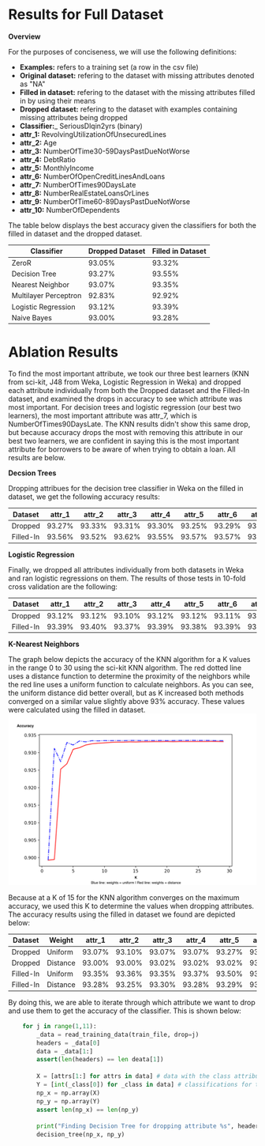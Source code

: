 # Results for Full Dataset

__Overview__

For the purposes of conciseness, we will use the following definitions:
- __Examples:__ refers to a training set (a row in the csv file)
- __Original dataset:__ refering to the dataset with missing attributes denoted as "NA"
- __Filled in dataset:__ refering to the dataset with the missing attributes filled in by using their means
- __Dropped dataset:__ refering to the dataset with examples containing missing attributes being dropped
- __Classifier:___ SeriousDlqin2yrs (binary)
- __attr_1:__ RevolvingUtilizationOfUnsecuredLines
- __attr_2:__ Age
- __attr_3:__ NumberOfTime30-59DaysPastDueNotWorse
- __attr_4:__ DebtRatio
- __attr_5:__ MonthlyIncome
- __attr_6:__ NumberOfOpenCreditLinesAndLoans
- __attr_7:__ NumberOfTimes90DaysLate
- __attr_8:__ NumberRealEstateLoansOrLines
- __attr_9:__ NumberOfTime60-89DaysPastDueNotWorse
- __attr_10:__ NumberOfDependents

The table below displays the best accuracy given the classifiers for both the filled in dataset
and the dropped dataset.

Classifier | Dropped Dataset | Filled in Dataset |
-----------|-----------------|-------------------|
ZeroR					|   93.05%  |   93.32%   |
Decision Tree 			| 	93.27%	|	93.55%	 |
Nearest Neighbor 		| 	93.07%	|	93.35%	 |
Multilayer Perceptron 	|	92.83%	|	92.92%	 |
Logistic Regression 	|	93.12%	|	93.39%	 |
Naive Bayes 			|	93.00%	|	93.28%	 |


# Ablation Results

To find the most important attribute, we took our three best learners (KNN from sci-kit, J48 from Weka, Logistic Regression in Weka) and dropped each attribute individually from both the Dropped dataset and the Filled-In dataset, and examined the drops in accuracy to see which attribute was most important. For decision trees and logistic regression (our best two learners), the most important attribute was attr_7, which is NumberOfTimes90DaysLate. The KNN results didn't show this same drop, but because accuracy drops the most with removing this attribute in our best two learners, we are confident in saying this is the most important attribute for borrowers to be aware of when trying to obtain a loan. All results are below.


__Decsion Trees__

Dropping attribues for the decision tree classifier in Weka on the filled in dataset, we get the following 
accuracy results:

Dataset | attr_1 | attr_2 | attr_3 | attr_4 | attr_5 | attr_6 | attr_7 | attr_8 | attr_9 | attr_10 |
--------|--------|--------|--------|--------|--------|--------|--------|--------|--------|---------|
Dropped  | 93.27%| 93.33% | 93.31% | 93.30% |93.25%  | 93.29% |93.10% | 93.34% |  93.27%| 93.34%  |
Filled-In| 93.56%| 93.52% | 93.62% | 93.55% | 93.57% | 93.57% | 93.43% | 93.61% | 93.50% | 93.57%  | 


__Logistic Regression__

Finally, we dropped all attributes individually from both datasets in Weka and ran logistic regressions on them. The results of those tests in 10-fold cross validation are the following:

Dataset | attr_1 | attr_2 | attr_3 | attr_4 | attr_5 | attr_6 | attr_7 | attr_8 | attr_9 | attr_10 |
--------|--------|--------|--------|--------|--------|--------|--------|--------|--------|---------|
Dropped  |93.12%| 93.12% | 93.10% | 93.12% | 93.12% | 93.11% | 93.06% | 93.11% |  93.07%| 93.13%  |
Filled-In| 93.39%| 93.40% | 93.37% | 93.39% | 93.38% | 93.39% | 93.32% | 93.38% | 93.33% | 93.39%  | 


__K-Nearest Neighbors__

The graph below depicts the accuracy of the KNN algorithm for a K values in the range 0 to 30 using the sci-kit KNN algorithm. The red 
dotted line uses a distance function to determine the proximity of the neighbors while the red line 
uses a uniform function to calculate neighbors. As you can see, the uniform distance 
did better overall, but as K increased both methods converged on a similar value 
slightly above 93% accuracy. These values were calculated using the filled in dataset.
![KNN Graph](/graphs/KNN.png)


Because at a K of 15 for the KNN algorithm converges on the maximum accuracy, we used this K to 
determine the values when dropping attributes. The accuracy results using the filled in dataset 
we found are depicted below: 


Dataset | Weight |attr_1 | attr_2 | attr_3 | attr_4 | attr_5 | attr_6 | attr_7 | attr_8 | attr_9 | attr_10 |
--------|--------|-------|--------|--------|--------|--------|--------|--------|--------|--------|---------|
Dropped | Uniform| 93.07% |93.10% | 93.07% | 93.07%	|93.27%  | 93.08% |	93.07% |  93.07%|  93.07%| 93.07%  |
Dropped | Distance|93.00% |93.00% | 93.02% | 93.02% |93.02%  | 93.07% |	93.01% |  93.02%|  93.02%| 93.02%  |
Filled-In| Uniform|93.35% |93.36% | 93.35% | 93.37% |93.50%  | 93.35% |	93.35% |  93.35%|  93.35%| 93.35%  |
Filled-In| Distance|93.28%|93.25% | 93.30% | 93.28% |93.29%  | 93.26% |	93.29% |  93.30%|  93.30% | 93.30% |




By doing this, we are able to iterate through which attribute we want to drop and use them to get
the accuracy of the classifier. This is shown below:

```python
	for j in range(1,11):
		_data = read_training_data(train_file, drop=j)
		headers = _data[0]
		data = _data[1:]
		assert(len(headers) == len deata[1])
		
		X = [attrs[1:] for attrs in data] # data with the class attribute missing
		Y = [int(_class[0]) for _class in data] # classifications for the data	
		np_x = np.array(X)
		np_y = np.array(Y)
		assert len(np_x) == len(np_y)
		
		print("Finding Decision Tree for dropping attribute %s", headers[j])
		decision_tree(np_x, np_y)
```
